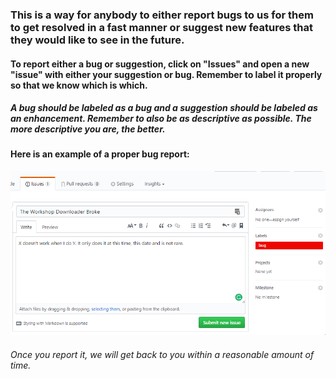### This is a way for anybody to either report bugs to us for them to get resolved in a fast manner or suggest new features that they would like to see in the future.

#### To report either a bug or suggestion, click on "Issues" and open a new "issue" with either your suggestion or bug. Remember to label it properly so that we know which is which.


##### A bug should be labeled as a bug and a suggestion should be labeled as an enhancement. Remember to also be as descriptive as possible. The more descriptive you are, the better.


#### Here is an example of a proper bug report:

![Example of a bug](https://raw.githubusercontent.com/gmc-hosting/gmcpanel-bug-reports-and-suggestions/master/HLqZY.png)

###### Once you report it, we will get back to you within a reasonable amount of time.
